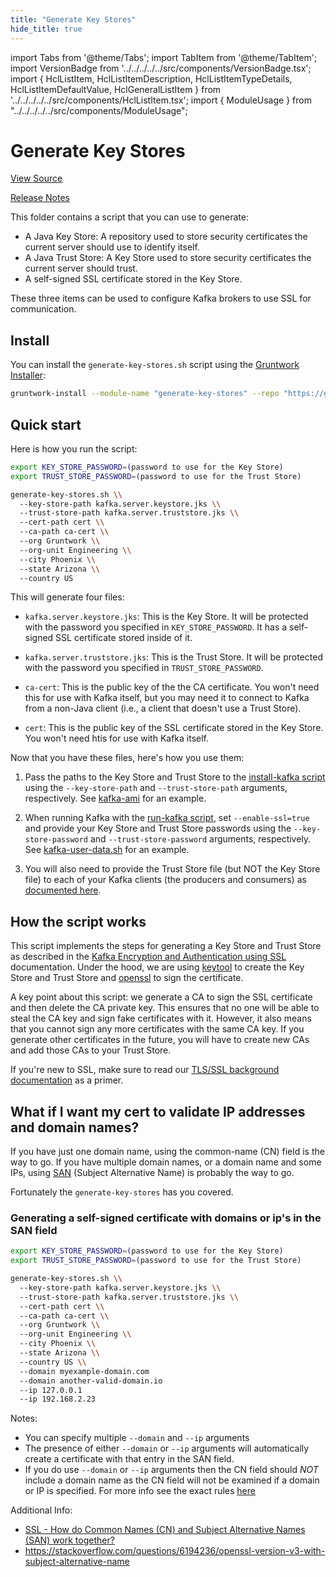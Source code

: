 ```yaml
---
title: "Generate Key Stores"
hide_title: true
---
```


import Tabs from '@theme/Tabs';
import TabItem from '@theme/TabItem';
import VersionBadge from '../../../../../src/components/VersionBadge.tsx';
import { HclListItem, HclListItemDescription, HclListItemTypeDetails, HclListItemDefaultValue, HclGeneralListItem } from '../../../../../src/components/HclListItem.tsx';
import { ModuleUsage } from "../../../../../src/components/ModuleUsage";

<VersionBadge repoTitle="Kafka" version="0.11.0" lastModifiedVersion="0.6.3"/>

# Generate Key Stores

<a href="https://github.com/gruntwork-io/terraform-aws-kafka/tree/master/modules/generate-key-stores" className="link-button" title="View the source code for this module in GitHub.">View Source</a>

<a href="https://github.com/gruntwork-io/terraform-aws-kafka/releases/tag/v0.6.3" className="link-button" title="Release notes for only versions which impacted this module.">Release Notes</a>

This folder contains a script that you can use to generate:

*   A Java Key Store: A repository used to store security certificates the current server should use to identify itself.
*   A Java Trust Store: A Key Store used to store security certificates the current server should trust.
*   A self-signed SSL certificate stored in the Key Store.

These three items can be used to configure Kafka brokers to use SSL for communication.

## Install

You can install the `generate-key-stores.sh` script using the [Gruntwork
Installer](https://github.com/gruntwork-io/gruntwork-installer):

```bash
gruntwork-install --module-name "generate-key-stores" --repo "https://github.com/gruntwork-io/terraform-aws-kafka" --tag "0.0.1"
```

## Quick start

Here is how you run the script:

```bash
export KEY_STORE_PASSWORD=(password to use for the Key Store)
export TRUST_STORE_PASSWORD=(password to use for the Trust Store)

generate-key-stores.sh \\
  --key-store-path kafka.server.keystore.jks \\
  --trust-store-path kafka.server.truststore.jks \\
  --cert-path cert \\
  --ca-path ca-cert \\
  --org Gruntwork \\
  --org-unit Engineering \\
  --city Phoenix \\
  --state Arizona \\
  --country US
```

This will generate four files:

*   `kafka.server.keystore.jks`: This is the Key Store. It will be protected with the password you specified in
    `KEY_STORE_PASSWORD`. It has a self-signed SSL certificate stored inside of it.

*   `kafka.server.truststore.jks`: This is the Trust Store. It will be protected with the password you specified in
    `TRUST_STORE_PASSWORD`.

*   `ca-cert`: This is the public key of the the CA certificate. You won't need this for use with Kafka itself, but
    you may need it to connect to Kafka from a non-Java client (i.e., a client that doesn't use a Trust Store).

*   `cert`: This is the public key of the SSL certificate stored in the Key Store. You won't need htis for use with Kafka
    itself.

Now that you have these files, here's how you use them:

1.  Pass the paths to the Key Store and Trust Store to the [install-kafka script](https://github.com/gruntwork-io/terraform-aws-kafka/tree/master/modules/install-kafka) using the
    `--key-store-path` and `--trust-store-path` arguments, respectively. See [kafka-ami](https://github.com/gruntwork-io/terraform-aws-kafka/tree/master/examples/kafka-ami) for
    an example.

2.  When running Kafka with the [run-kafka script](https://github.com/gruntwork-io/terraform-aws-kafka/tree/master/modules/run-kafka), set `--enable-ssl=true` and provide your
    Key Store and Trust Store passwords using the `--key-store-password` and `--trust-store-password` arguments,
    respectively. See [kafka-user-data.sh](https://github.com/gruntwork-io/terraform-aws-kafka/tree/master/examples/kafka-zookeeper-standalone-clusters/user-data/kafka-user-data.sh)
    for an example.

3.  You will also need to provide the Trust Store file (but NOT the Key Store file) to each of your Kafka clients
    (the producers and consumers) as [documented
    here](http://docs.confluent.io/current/kafka/ssl.html#configuring-kafka-clients).

## How the script works

This script implements the steps for generating a Key Store and Trust Store as described in the [Kafka Encryption and
Authentication using SSL](http://docs.confluent.io/current/kafka/ssl.html) documentation. Under the hood, we are using
[keytool](https://docs.oracle.com/javase/6/docs/technotes/tools/solaris/keytool.html) to create the Key Store and
Trust Store and [openssl](https://www.openssl.org/) to sign the certificate.

A key point about this script: we generate a CA to sign the SSL certificate and then delete the CA private key. This
ensures that no one will be able to steal the CA key and sign fake certificates with it. However, it also means that
you cannot sign any more certificates with the same CA key. If you generate other certificates in the future, you will
have to create new CAs and add those CAs to your Trust Store.

If you're new to SSL, make sure to read our [TLS/SSL background
documentation](https://github.com/gruntwork-io/private-tls-cert#background) as a primer.

## What if I want my cert to validate IP addresses and domain names?

If you have just one domain name, using the common-name (CN) field is the way to go.
If you have multiple domain names, or a domain name and some IPs, using [SAN](https://support.dnsimple.com/articles/what-is-ssl-san/)
(Subject Alternative Name) is probably the way to go.

Fortunately the `generate-key-stores` has you covered.

### Generating a self-signed certificate with domains or ip's in the SAN field

```bash
export KEY_STORE_PASSWORD=(password to use for the Key Store)
export TRUST_STORE_PASSWORD=(password to use for the Trust Store)

generate-key-stores.sh \\
  --key-store-path kafka.server.keystore.jks \\
  --trust-store-path kafka.server.truststore.jks \\
  --cert-path cert \\
  --ca-path ca-cert \\
  --org Gruntwork \\
  --org-unit Engineering \\
  --city Phoenix \\
  --state Arizona \\
  --country US \\
  --domain myexample-domain.com
  --domain another-valid-domain.io
  --ip 127.0.0.1
  --ip 192.168.2.23
```

Notes:

*   You can specify multiple `--domain` and `--ip` arguments
*   The presence of either `--domain` or `--ip` arguments will automatically create a certificate with that entry in the SAN field.
*   If you do use `--domain` or `--ip` arguments then the CN field should *NOT* include a domain name as the CN field will not be examined if a domain or IP is specified.
    For more info see the exact rules [here](https://tools.ietf.org/html/rfc6125#section-6.4.4)

Additional Info:

*   [SSL - How do Common Names (CN) and Subject Alternative Names (SAN) work together?](https://stackoverflow.com/a/5937270/991958)
*   <https://stackoverflow.com/questions/6194236/openssl-version-v3-with-subject-alternative-name>


<!-- ##DOCS-SOURCER-START
{
  "originalSources": [
    "https://github.com/gruntwork-io/terraform-aws-kafka/tree/master/modules/generate-key-stores/readme.md",
    "https://github.com/gruntwork-io/terraform-aws-kafka/tree/master/modules/generate-key-stores/variables.tf",
    "https://github.com/gruntwork-io/terraform-aws-kafka/tree/master/modules/generate-key-stores/outputs.tf"
  ],
  "sourcePlugin": "module-catalog-api",
  "hash": "11ac3875ddd290ffe7eb722cafd26260"
}
##DOCS-SOURCER-END -->
